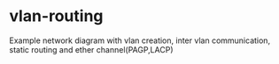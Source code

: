 # vlan-routing
Example network diagram with vlan creation, inter vlan communication, static routing and ether channel(PAGP,LACP)
